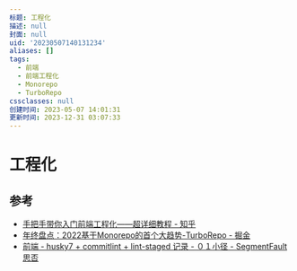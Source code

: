 ```yaml
---
标题: 工程化
描述: null
封面: null
uid: '20230507140131234'
aliases: []
tags:
  - 前端
  - 前端工程化
  - Monorepo
  - TurboRepo
cssclasses: null
创建时间: 2023-05-07 14:01:31
更新时间: 2023-12-31 03:07:33
---
```


# 工程化

## 参考

- [手把手带你入门前端工程化——超详细教程 - 知乎](https://zhuanlan.zhihu.com/p/276458191)
- [年终盘点：2022基于Monorepo的首个大趋势-TurboRepo - 掘金](https://juejin.cn/post/7051929587852247077)
- [前端 - husky7 + commitlint + lint-staged 记录 - ０１小径 - SegmentFault 思否](https://segmentfault.com/a/1190000040418948)
